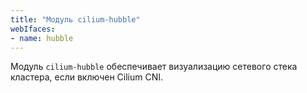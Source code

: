 ```yaml
---
title: "Модуль cilium-hubble"
webIfaces:
- name: hubble
---
```


Модуль `cilium-hubble` обеспечивает визуализацию сетевого стека кластера, если включен Cilium CNI.
